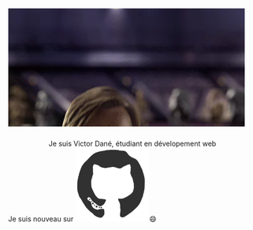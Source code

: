 # <img src="https://github.com/Kaowarstail/Kaowarstail/blob/main/hello_there.gif" alt="Hello There" width="480" height="240" />
<div align="center">
Je suis Victor Dané, étudiant en dévelopement web
</div>
Je suis nouveau sur <img src="https://github.com/Kaowarstail/Kaowarstail/blob/main/github_logo.gif" alt="Github logo" width="150" height="150" />😄 


<!--
**Kaowarstail/Kaowarstail** is a ✨ _special_ ✨ repository because its `README.md` (this file) appears on your GitHub profile.

Here are some ideas to get you started:

- 🔭 I’m currently working on ...
- 🌱 I’m currently learning ...
- 👯 I’m looking to collaborate on ...
- 🤔 I’m looking for help with ...
- 💬 Ask me about ...
- 📫 How to reach me: ...
- 😄 Pronouns: ...
- ⚡ Fun fact: ...
-->
